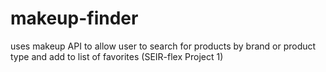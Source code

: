 # makeup-finder
uses makeup API to allow user to search for products by brand or product type and add to list of favorites
 (SEIR-flex Project 1)
